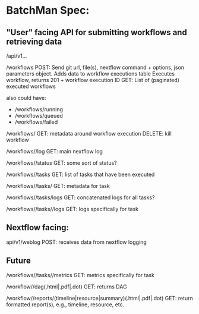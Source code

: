 # BatchMan Spec:

## "User" facing API for submitting workflows and retrieving data

/api/v1...

/workflows 
	POST: Send git url, file(s), nextflow command + options, json parameters object. 
		  Adds data to workflow executions table
		  Executes workflow, returns 201 + workflow execution ID
	GET:  List of (paginated) executed workflows

also could have:
- /workflows/running
- /workflows/queued
- /workflows/failed

/workflows/<id>
	GET:    metadata around workflow execution
	DELETE: kill workflow

/workflows/<id>/log
	GET: main nextflow log 

/workflows/<id>/status
    GET: some sort of status?

/workflows/<id>/tasks
	GET: list of tasks that have been executed

/workflows/<id>/tasks/<id>
	GET: metadata for task

/workflows/<id>/tasks/logs
	GET: concatenated logs for all tasks?

/workflows/<id>/tasks/<id>/logs
	GET: logs specifically for task


## Nextflow facing:
api/v1/weblog
	POST: receives data from nextflow logging 


## Future

/workflows/<id>/tasks/<id>/metrics
	GET: metrics specifically for task

/workflow/<id>/dag(.html|.pdf|.dot)
	GET: returns DAG

/workflow/<id>/reports/(timeline|resource|summary)(.html|.pdf|.dot)
	GET: return formatted report(s), e.g., timeline, resource, etc.







